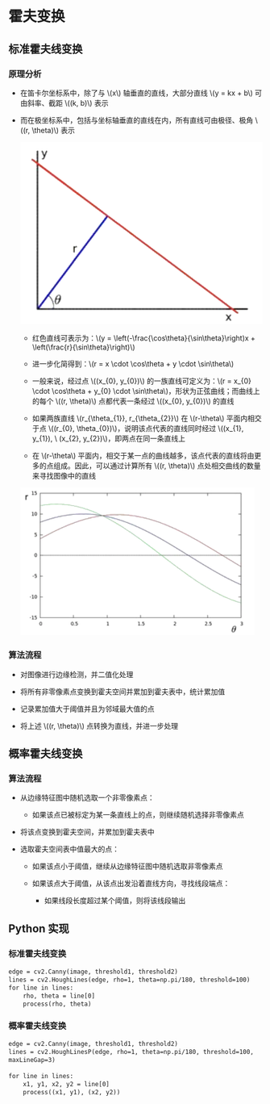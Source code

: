 <script type="text/javascript" src="http://cdn.mathjax.org/mathjax/latest/MathJax.js?config=default"></script>

# 霍夫变换

## 标准霍夫线变换

### 原理分析

- 在笛卡尔坐标系中，除了与 \\(x\\) 轴垂直的直线，大部分直线 \\(y = kx + b\\) 可由斜率、截距 \\((k, b)\\) 表示

- 而在极坐标系中，包括与坐标轴垂直的直线在内，所有直线可由极径、极角 \\((r, \theta)\\) 表示

	![img](images/hough_polar_coords.png)
	
	- 红色直线可表示为：\\(y = \left(-\frac{\cos\theta}{\sin\theta}\right)x + \left(\frac{r}{\sin\theta}\right)\\)
	
	- 进一步化简得到：\\(r = x \cdot \cos\theta + y \cdot \sin\theta\\)

	- 一般来说，经过点 \\((x\_{0}, y\_{0})\\) 的一族直线可定义为：\\(r = x\_{0} \cdot \cos\theta + y\_{0} \cdot \sin\theta\\)，形状为正弦曲线；而曲线上的每个 \\((r, \theta)\\) 点都代表一条经过 \\((x\_{0}, y\_{0})\\) 的直线

	- 如果两族直线 \\(r\_{\theta\_{1}}, r\_{\theta\_{2}}\\) 在 \\(r-\theta\\) 平面内相交于点 \\((r\_{0}, \theta\_{0})\\)，说明该点代表的直线同时经过 \\((x\_{1}, y\_{1}), \ (x\_{2}, y\_{2})\\)，即两点在同一条直线上

	- 在 \\(r-\theta\\) 平面内，相交于某一点的曲线越多，该点代表的直线将由更多的点组成。因此，可以通过计算所有 \\((r, \theta)\\) 点处相交曲线的数量来寻找图像中的直线
	
	![img](images/hough_line_intersect.png)

### 算法流程

- 对图像进行边缘检测，并二值化处理

- 将所有非零像素点变换到霍夫空间并累加到霍夫表中，统计累加值

- 记录累加值大于阈值并且为邻域最大值的点

- 将上述 \\((r, \theta)\\) 点转换为直线，并进一步处理

## 概率霍夫线变换

### 算法流程

- 从边缘特征图中随机选取一个非零像素点：

	- 如果该点已被标定为某一条直线上的点，则继续随机选择非零像素点

- 将该点变换到霍夫空间，并累加到霍夫表中

- 选取霍夫空间表中值最大的点：

	- 如果该点小于阈值，继续从边缘特征图中随机选取非零像素点

	- 如果该点大于阈值，从该点出发沿着直线方向，寻找线段端点：

		- 如果线段长度超过某个阈值，则将该线段输出

## Python 实现

### 标准霍夫线变换

```
edge = cv2.Canny(image, threshold1, threshold2)
lines = cv2.HoughLines(edge, rho=1, theta=np.pi/180, threshold=100)
for line in lines:
	rho, theta = line[0]
	process(rho, theta)
```

### 概率霍夫线变换

```
edge = cv2.Canny(image, threshold1, threshold2)
lines = cv2.HoughLinesP(edge, rho=1, theta=np.pi/180, threshold=100, maxLineGap=3)

for line in lines:
	x1, y1, x2, y2 = line[0]
	process((x1, y1), (x2, y2))
```